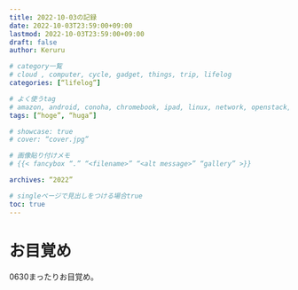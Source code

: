 ```yaml
---
title: 2022-10-03の記録
date: 2022-10-03T23:59:00+09:00
lastmod: 2022-10-03T23:59:00+09:00
draft: false
author: Keruru

# category一覧
# cloud , computer, cycle, gadget, things, trip, lifelog
categories: [“lifelog”]

# よく使うtag
# amazon, android, conoha, chromebook, ipad, linux, network, openstack, 
tags: [“hoge”, “huga”]

# showcase: true
# cover: “cover.jpg”

# 画像貼り付けメモ
# {{< fancybox “.” “<filename>” “<alt message>” “gallery” >}}

archives: “2022”

# singleページで見出しをつける場合true
toc: true
---
```

# お目覚め
0630まったりお目覚め。
